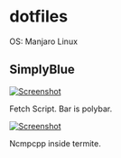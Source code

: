 # dotfiles

OS: Manjaro Linux

## SimplyBlue

[![Screenshot](https://i.imgur.com/vOEAj7t.png)](https://i.imgur.com/vOEAj7t.png)

Fetch Script. Bar is polybar.

[![Screenshot](https://i.imgur.com/w00eiJJ.png)](https://i.imgur.com/w00eiJJ.png)

Ncmpcpp inside termite.
